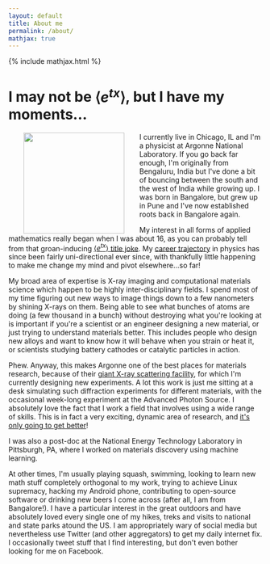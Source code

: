 ```yaml
---
layout: default
title: About me
permalink: /about/
mathjax: true
---
```

{% include mathjax.html %}

# I may not be $\left\langle e^{tx}\right\rangle$, but I have my moments...

<img 
	src="{{ site.url }}/images/profilepic.png" 
	width="200"
	align="left" 
	style="margin:0px 30px">
I currently live in Chicago, IL and I'm a physicist at Argonne National Laboratory.
If you go back far enough, I'm originally from Bengaluru, India but I've done a bit of bouncing between the south and the west of India while growing up. 
I was born in Bangalore, but grew up in Pune and I've now established roots back in Bangalore again.

My interest in all forms of applied mathematics really began when I was about 16, as you can probably tell from that groan-inducing [$\left\langle e^{tx} \right\rangle$ title joke](https://en.wikipedia.org/wiki/Moment-generating_function).
My [career trajectory]({{site.url}}/resume-cv/education) in physics has since been fairly uni-directional ever since, with thankfully little happening to make me change my mind and pivot elsewhere...so far!

My broad area of expertise is X-ray imaging and computational materials science which happen to be highly inter-disciplinary fields. 
I spend most of my time figuring out new ways to image things down to a few nanometers by shining X-rays on them.
Being able to see what bunches of atoms are doing (a few thousand in a bunch) without destroying what you're looking at is important if you're a scientist or an engineer designing a new material, or just trying to understand materials better.
This includes people who design new alloys and want to know how it will behave when you strain or heat it, or scientists studying battery cathodes or catalytic particles in action.

Phew. 
Anyway, this makes Argonne one of the best places for materials research, because of their [giant X-ray scattering facility](https://www.aps.anl.gov/), for which I'm currently designing new experiments.
A lot this work is just me sitting at a desk simulating such diffraction experiments for different materials, with the occasional week-long experiment at the Advanced Photon Source.
I absolutely love the fact that I work a field that involves using a wide range of skills.
This is in fact a very exciting, dynamic area of research, and [it's only going to get better](https://www.aps.anl.gov/APS-Upgrade)!

I was also a post-doc at the National Energy Technology Laboratory in Pittsburgh, PA, where I worked on materials discovery using machine learning.


At other times, I'm usually playing squash, swimming, looking to learn new math stuff completely orthogonal to my work, trying to achieve Linux supremacy, hacking my Android phone, contributing to open-source software or drinking new beers I come across (after all, I am from Bangalore!).
I have a particular interest in the great outdoors and have absolutely loved every single one of my hikes, treks and visits to national and state parks atound the US.
I am appropriately wary of social media but nevertheless use Twitter (and other aggregators) to get my daily internet fix.
I occasionally tweet stuff that I find interesting, but don't even bother looking for me on Facebook.
